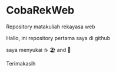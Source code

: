 # CobaRekWeb
Repository matakuliah rekayasa web

Hallo, ini repository pertama saya di github

saya menyukai ☕ 🏖️ and 🍫

Terimakasih
